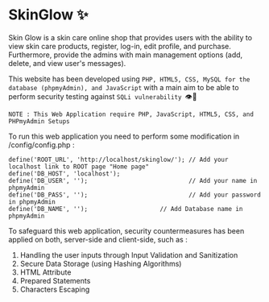 # SkinGlow ✨

Skin Glow is a skin care online shop that provides users with the ability to view skin care products, register, log-in, edit profile, and purchase. Furthermore, provide the admins with main management options (add, delete, and view user's messages).

This website has been developed using `PHP, HTML5, CSS, MySQL for the database (phpmyAdmin), and JavaScript` with a main aim to be able to perform security testing against `SQLi vulnerability `👁💉

`NOTE : This Web Application require PHP, JavaScript, HTML5, CSS, and PHPmyAdmin Setups`

To run this web application you need to perform some modification in /config/config.php :

  ```
  define('ROOT_URL', 'http://localhost/skinglow/'); // Add your localhost link to ROOT page "Home page"
  define('DB_HOST', 'localhost');
  define('DB_USER', '');                            // Add your name in phpmyAdmin
  define('DB_PASS', '');                            // Add your password in phpmyAdmin
  define('DB_NAME', '');                    // Add Database name in phpmyAdmin
  
  ```
  
To safeguard this web application, security countermeasures has been applied on both, server-side and client-side, such as : 

  1. Handling the user inputs through Input Validation and Sanitization 
  2. Secure Data Storage (using Hashing Algorithms)
  3. HTML Attribute 
  4. Prepared Statements 
  5. Characters Escaping 
